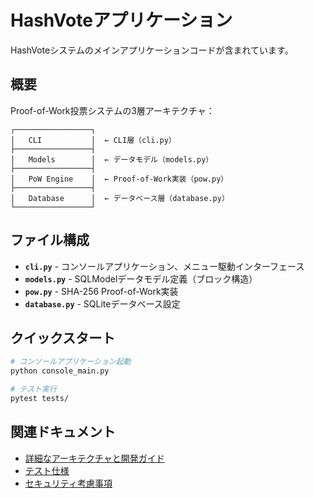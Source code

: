 # HashVoteアプリケーション

HashVoteシステムのメインアプリケーションコードが含まれています。

## 概要

Proof-of-Work投票システムの3層アーキテクチャ：

```
┌─────────────────┐
│   CLI           │  ← CLI層（cli.py）
├─────────────────┤
│   Models        │  ← データモデル（models.py）
├─────────────────┤
│   PoW Engine    │  ← Proof-of-Work実装（pow.py）
├─────────────────┤
│   Database      │  ← データベース層（database.py）
└─────────────────┘
```

## ファイル構成

- **`cli.py`** - コンソールアプリケーション、メニュー駆動インターフェース
- **`models.py`** - SQLModelデータモデル定義（ブロック構造）
- **`pow.py`** - SHA-256 Proof-of-Work実装
- **`database.py`** - SQLiteデータベース設定

## クイックスタート

```bash
# コンソールアプリケーション起動
python console_main.py

# テスト実行
pytest tests/
```

## 関連ドキュメント

- [詳細なアーキテクチャと開発ガイド](../docs/development.md)
- [テスト仕様](../docs/testing.md)
- [セキュリティ考慮事項](../docs/security.md)